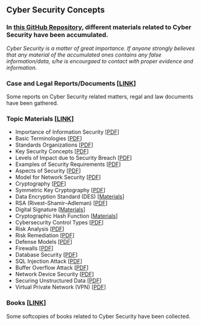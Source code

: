 ## Cyber Security Concepts 

### In [this GitHub Repository](https://github.com/MdSiamAnsary/Cyber-Security-Concepts), different materials related to Cyber Security have been accumulated. 
_Cyber Security is a matter of great importance. If anyone strongly believes that any material of the accumulated ones contains any false information/data, s/he is encourgaed to contact with proper evidence and information._

### Case and Legal Reports/Documents [[LINK](https://github.com/MdSiamAnsary/Cyber-Security-Concepts/tree/main/Case%20and%20Legal%20Reports)]
Some reports on Cyber Security related matters, regal and law documents have been gathered. 

### Topic Materials [[LINK](https://github.com/MdSiamAnsary/Cyber-Security-Concepts/tree/main/Topic%20Materials)]
- Importance of Information Security [[PDF](https://github.com/MdSiamAnsary/Cyber-Security-Concepts/blob/main/Topic%20Materials/Importance%20of%20Information%20Security.pdf)]
- Basic Terminologies [[PDF](https://github.com/MdSiamAnsary/Cyber-Security-Concepts/blob/main/Topic%20Materials/Terminologies.pdf)]
- Standards Organizations [[PDF](https://github.com/MdSiamAnsary/Cyber-Security-Concepts/blob/main/Topic%20Materials/Standards%20Organizations%20.pdf)]
- Key Security Concepts [[PDF](https://github.com/MdSiamAnsary/Cyber-Security-Concepts/blob/main/Topic%20Materials/Key%20Security%20Concepts.pdf)]
- Levels of Impact due to Security Breach [[PDF](https://github.com/MdSiamAnsary/Cyber-Security-Concepts/blob/main/Topic%20Materials/Levels%20of%20Impact%20due%20to%20Security%20Breach.pdf)]
- Examples of Security Requirements [[PDF](https://github.com/MdSiamAnsary/Cyber-Security-Concepts/blob/main/Topic%20Materials/Examples%20of%20Security%20Requirements%20.pdf)]
- Aspects of Security [[PDF](https://github.com/MdSiamAnsary/Cyber-Security-Concepts/blob/main/Topic%20Materials/Aspects%20of%20Security.pdf)]
- Model for Network Security [[PDF](https://github.com/MdSiamAnsary/Cyber-Security-Concepts/blob/main/Topic%20Materials/Model%20for%20Network%20Security.pdf)]
- Cryptography [[PDF](https://github.com/MdSiamAnsary/Cyber-Security-Concepts/blob/main/Topic%20Materials/Cryptography.pdf)]
- Symmetric Key Cryptography [[PDF](https://github.com/MdSiamAnsary/Cyber-Security-Concepts/blob/main/Topic%20Materials/Symmetric%20Key%20Cryptography.pdf)]
- Data Encryption Standard (DES) [[Materials](https://github.com/MdSiamAnsary/Cyber-Security-Concepts/tree/main/Topic%20Materials/DES)]
- RSA (Rivest–Shamir–Adleman) [[PDF](https://github.com/MdSiamAnsary/Cyber-Security-Concepts/blob/main/Topic%20Materials/RSA%20(Rivest%E2%80%93Shamir%E2%80%93Adleman).pdf)]
- Digital Signature [[Materials](https://github.com/MdSiamAnsary/Cyber-Security-Concepts/tree/main/Topic%20Materials/Digital%20Signature)]
- Cryptographic Hash Function [[Materials]()] 
- Cybersecurity Control Types [[PDF](https://github.com/MdSiamAnsary/Cyber-Security-Concepts/blob/main/Topic%20Materials/Cyber%20Security%20Control%20Types.pdf)]
- Risk Analysis [[PDF](https://github.com/MdSiamAnsary/Cyber-Security-Concepts/blob/main/Topic%20Materials/Risk%20Analysis.pdf)]
- Risk Remediation [[PDF](https://github.com/MdSiamAnsary/Cyber-Security-Concepts/blob/main/Topic%20Materials/Risk%20Remediation.pdf)]
- Defense Models [[PDF](https://github.com/MdSiamAnsary/Cyber-Security-Concepts/blob/main/Topic%20Materials/Defense%20Models.pdf)]
- Firewalls [[PDF](https://github.com/MdSiamAnsary/Cyber-Security-Concepts/blob/main/Topic%20Materials/Firewalls.pdf)]
- Database Security [[PDF](https://github.com/MdSiamAnsary/Cyber-Security-Concepts/blob/main/Topic%20Materials/Database%20Security.pdf)]
- SQL Injection Attack [[PDF](https://github.com/MdSiamAnsary/Cyber-Security-Concepts/blob/main/Topic%20Materials/SQL%20Injection%20Attack.pdf)]
- Buffer Overflow Attack [[PDF](https://github.com/MdSiamAnsary/Cyber-Security-Concepts/blob/main/Topic%20Materials/Buffer%20Overflow%20Attack.pdf)]
- Network Device Security [[PDF](https://github.com/MdSiamAnsary/Cyber-Security-Concepts/blob/main/Topic%20Materials/Network%20Device%20Security.pdf)]
- Securing Unstructured Data [[PDF](https://github.com/MdSiamAnsary/Cyber-Security-Concepts/blob/main/Topic%20Materials/Securing%20Unstructured%20Data.pdf)]
- Virtual Private Network (VPN) [[PDF](https://github.com/MdSiamAnsary/Cyber-Security-Concepts/blob/main/Topic%20Materials/Virtual%20Private%20Network%20(VPN).pdf)]


### Books [[LINK](https://github.com/MdSiamAnsary/Cyber-Security-Concepts/tree/main/Books)]
Some softcopies of books related to Cyber Security have been collected. 


